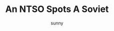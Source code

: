 ---
media: "images/rounds/war/ntso_spots_a_soviet.png"
media_type: image
type: art
title: An NTSO Spots A Soviet
author: [sunny]
desc: An exchange of bullets ensues.
---